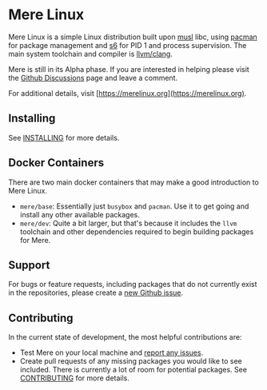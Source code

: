 # Mere Linux

Mere Linux is a simple Linux distribution built upon
[musl](http://www.musl-libc.org/) libc, using
[pacman](https://www.archlinux.org/pacman/) for package management and
[s6](http://skarnet.org/software/s6/) for PID 1 and process supervision.
The main system toolchain and compiler is [llvm/clang](https://llvm.org/).

Mere is still in its Alpha phase. If you are interested in helping please visit the
[Github Discussions](https://github.com/jhuntwork/merelinux/discussions/58)
page and leave a comment.

For additional details, visit [https://merelinux.org](https://merelinux.org).

## Installing

See [INSTALLING](INSTALLING.md) for more details.

## Docker Containers

There are two main docker containers that may make a good introduction to
Mere Linux.

- `mere/base`: Essentially just `busybox` and `pacman`. Use it to get going and install
any other available packages.
- `mere/dev`: Quite a bit larger, but that's because it includes the `llvm`
toolchain and other dependencies required to begin building packages for Mere.

## Support

For bugs or feature requests, including packages that do not currently exist in
the repositories, please create a
[new Github issue](https://github.com/jhuntwork/merelinux/issues).

## Contributing

In the current state of development, the most helpful contributions are:

- Test Mere on your local machine and
  [report any issues](https://github.com/jhuntwork/merelinux/issues).
- Create pull requests of any missing packages you would like to see included.
  There is currently a lot of room for potential packages.
  See [CONTRIBUTING](CONTRIBUTING.md) for more details.
